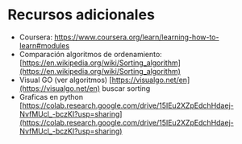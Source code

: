 # Recursos adicionales

- Coursera: https://www.coursera.org/learn/learning-how-to-learn#modules
- Comparación algoritmos de ordenamiento: [https://en.wikipedia.org/wiki/Sorting_algorithm](https://en.wikipedia.org/wiki/Sorting_algorithm)
- Visual GO (ver algoritmos) [https://visualgo.net/en](https://visualgo.net/en) buscar sorting
- Graficas en python [https://colab.research.google.com/drive/15IEu2XZpEdchHdaej-NvfMUcl_-bczKI?usp=sharing](https://colab.research.google.com/drive/15IEu2XZpEdchHdaej-NvfMUcl_-bczKI?usp=sharing)